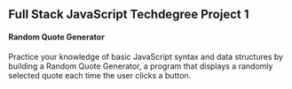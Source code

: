 ## Full Stack JavaScript Techdegree Project 1
#### Random Quote Generator
Practice your knowledge of basic JavaScript syntax and data structures by building a Random Quote Generator, a program that displays a randomly selected quote each time the user clicks a button.
